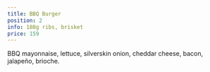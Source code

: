 ```yaml
---
title: BBQ Burger
position: 2
info: 180g ribs, brisket
price: 159
---
```


BBQ mayonnaise, lettuce, silverskin onion, cheddar cheese, bacon, jalapeño, brioche.
